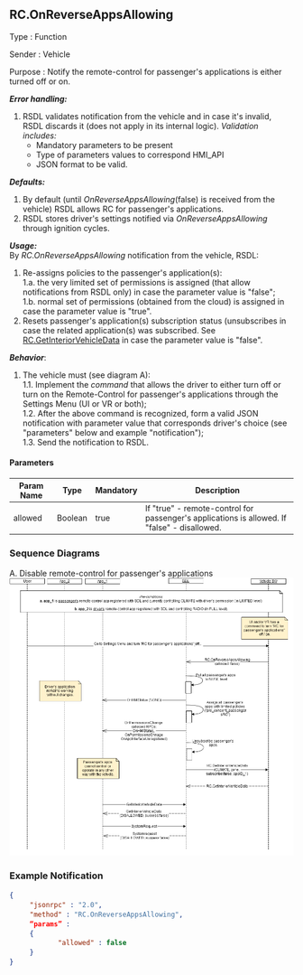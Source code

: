 ## RC.OnReverseAppsAllowing

Type
:	Function

Sender
:	Vehicle

Purpose
:	Notify the remote-control for passenger's applications is either turned off or on.

_**Error handling:**_   
1.	RSDL validates notification from the vehicle and in case it's invalid, RSDL discards it (does not apply in its internal logic).
_Validation includes:_   
    - Mandatory parameters to be present   
    - Type of parameters values to correspond HMI_API   
    - JSON format to be valid.   

_**Defaults:**_   
1.	By default (until _OnReverseAppsAllowing_(false) is received from the vehicle) RSDL allows RC for passenger's applications.
2.	RSDL stores driver's settings notified via _OnReverseAppsAllowing_ through ignition cycles.

_**Usage:**_   
By _RC.OnReverseAppsAllowing_ notification from the vehicle, RSDL:   
1.	Re-assigns policies to the passenger's application(s):   
 1.a. the very limited set of permissions is assigned (that allow notifications from RSDL only) in case the parameter value is "false";   
 1.b. normal set of permissions (obtained from the cloud) is assigned in case the parameter value is "true".   
2.	Resets passenger's application(s) subscription status (unsubscribes in case the related application(s) was subscribed. See [RC.GetInteriorVehicleData](./RC/RC.GetInteriorVehicleData/index.md) in case the parameter value is "false".   

_**Behavior**_:   
1.	The vehicle must (see diagram A):   
 1.1. Implement the _command_ that allows the driver to either turn off or turn on the Remote-Control for passenger's applications through the Settings Menu (UI or VR or both);   
 1.2. After the above command is recognized, form a valid JSON notification with parameter value that corresponds driver's choice (see "parameters" below and  example "notification");   
 1.3. Send the notification to RSDL.


#### Parameters

|    Param Name    |    Type       |    Mandatory    |    Description                                                                                         |
|------------------|---------------|-----------------|--------------------------------------------------------------------------------------------------------|
|    allowed       |    Boolean    |    true         |    If "true" -   remote-control for passenger's applications is allowed. If "false"   - disallowed.    |


### Sequence Diagrams   

A. Disable remote-control for passenger's applications   
![RC.OnReverseAppsAllowing](./assets/8.Disable_remote-control_for_pass.png)  

### Example Notification

```json
{
     "jsonrpc" : "2.0",
     "method" : "RC.OnReverseAppsAllowing",
     “params” :
     {
            "allowed" : false
     }
}
```

